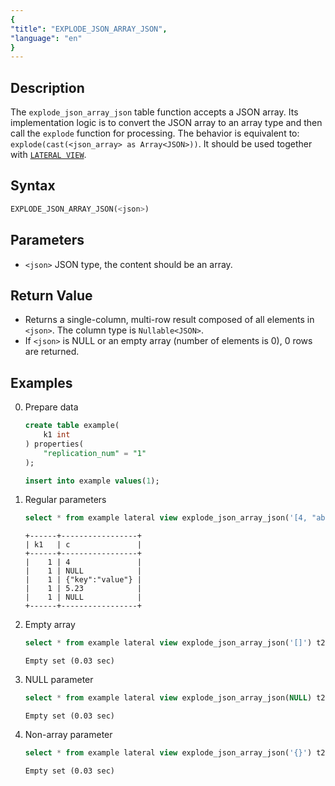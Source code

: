 ```yaml
---
{
"title": "EXPLODE_JSON_ARRAY_JSON",
"language": "en"
}
---
```


## Description
The `explode_json_array_json` table function accepts a JSON array. Its implementation logic is to convert the JSON array to an array type and then call the `explode` function for processing. The behavior is equivalent to: `explode(cast(<json_array> as Array<JSON>))`.
It should be used together with [`LATERAL VIEW`](../../../query-data/lateral-view.md).

## Syntax
```sql
EXPLODE_JSON_ARRAY_JSON(<json>)
```

## Parameters
- `<json>` JSON type, the content should be an array.

## Return Value
- Returns a single-column, multi-row result composed of all elements in `<json>`. The column type is `Nullable<JSON>`.
- If `<json>` is NULL or an empty array (number of elements is 0), 0 rows are returned.

## Examples
0. Prepare data
    ```sql
    create table example(
        k1 int
    ) properties(
        "replication_num" = "1"
    );

    insert into example values(1);
    ```
1. Regular parameters
    ```sql
    select * from example lateral view explode_json_array_json('[4, "abc", {"key": "value"}, 5.23, null]') t2 as c;
    ```
    ```text
    +------+-----------------+
    | k1   | c               |
    +------+-----------------+
    |    1 | 4               |
    |    1 | NULL            |
    |    1 | {"key":"value"} |
    |    1 | 5.23            |
    |    1 | NULL            |
    +------+-----------------+
    ```
2. Empty array
    ```sql
    select * from example lateral view explode_json_array_json('[]') t2 as c;
    ```
    ```text
    Empty set (0.03 sec)
    ```
3. NULL parameter
    ```sql
    select * from example lateral view explode_json_array_json(NULL) t2 as c;
    ```
    ```text
    Empty set (0.03 sec)
    ```
4. Non-array parameter
    ```sql
    select * from example lateral view explode_json_array_json('{}') t2 as c;
    ```
    ```text
    Empty set (0.03 sec)
    ```